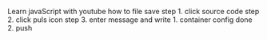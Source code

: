  Learn javaScript with youtube
how to file save 
step 1. click source code
step 2. click puls icon
step 3. enter message and write 
       1. container config done
       2. push
